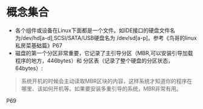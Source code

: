 # 概念集合
- 各个组件或设备在Linux下面都是一个文件。如IDE接口的硬盘文件名为/dev/hd[a-d],SCSI/SATA/USB硬盘名为 /dev/sd[a-p]。参考《鸟哥的linux私房菜基础篇》P67
- 磁盘的第一个分区非常重要，它记录了主引导分区（MBR,可以安装引导加载程序的地方，446bytes）和 分区表（记录了整个硬盘的分区状态，64bytes）:
> 系统开机的时候会主动读取MBR区块的内容，这样系统才知道你的程序在哪里、该如何开机等。如果要安装多重引导的系统，MBR非常有用。

P69
